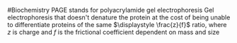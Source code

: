 #Biochemistry 
PAGE stands for polyacrylamide gel electrophoresis
Gel electrophoresis that doesn't denature the protein at the cost of being unable to differentiate proteins of the same $\displaystyle \frac{z}{f}$ ratio, where $\displaystyle z$ is charge and $\displaystyle f$ is the frictional coefficient dependent on mass and size